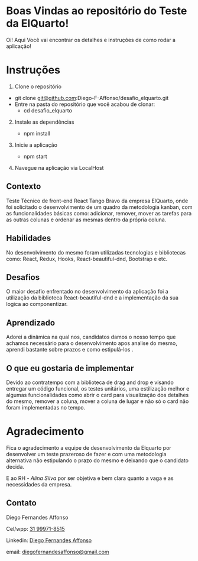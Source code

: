 # Boas Vindas ao repositório do Teste da ElQuarto!

Oi! Aqui Você vai encontrar os detalhes e instruções de como rodar a aplicação!

# Instruções

1.  Clone o repositório

- git clone git@github.com:Diego-F-Affonso/desafio_elquarto.git
- Entre na pasta do repositório que você acabou de clonar:
  - cd desafio_elquarto

2.  Instale as dependências
    - npm install

4. Inicie a aplicação
    - npm start
 
6.  Navegue na aplicação via LocalHost

## Contexto

Teste Técnico de front-end React Tango Bravo da empresa ElQuarto, onde foi solicitado o desenvolvimento de um quadro da metodologia kanban, com as funcionalidades básicas como: adicionar, remover, mover as tarefas para as outras colunas e ordenar as mesmas dentro da própria coluna.

## Habilidades

No desenvolvimento do mesmo foram utilizadas tecnologias e bibliotecas como: React, Redux, Hooks, React-beautiful-dnd, Bootstrap e etc.

## Desafios

O maior desafio enfrentado no desenvolvimento da aplicação foi a utilização da biblioteca React-beautiful-dnd e a implementação da sua logica ao componentizar.

## Aprendizado

Adorei a dinâmica na qual nos, candidatos damos o nosso tempo que achamos necessário para o desenvolvimento apos analise do mesmo, aprendi bastante sobre prazos e como estipulá-los .

## O que eu gostaria de implementar

Devido ao contratempo com a biblioteca de drag and drop e visando entregar um código funcional, os testes unitários, uma estilização melhor e algumas funcionalidades como abrir o card para visualização dos detalhes do mesmo, remover a coluna, mover a coluna de lugar e não só o card não foram implementadas no tempo.

# Agradecimento

Fica o agradecimento a equipe de desenvolvimento da Elquarto por desenvolver um teste prazeroso de fazer e com uma metodologia alternativa não estipulando o prazo do mesmo e deixando que o candidato decida.

E ao RH - *Alina Silva* por ser objetiva e bem clara quanto a vaga e as necessidades da empresa.

## Contato

Diego Fernandes Affonso

Cel/wpp: [31 99971-8515](https://wa.me/5531999718515)

Linkedin: [Diego Fernandes Affonso](https://www.linkedin.com/in/diegofernandesaffonso/)

email: diegofernandesaffonso@gmail.com
